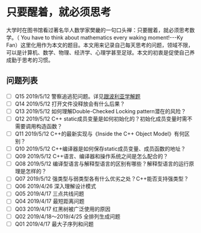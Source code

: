 # 只要醒着，就必须思考

大学时在图书馆看过著名华人数学家樊畿的一句口头禅：只要醒着，就必须思考数学。（ You have to think about mathematics every waking moment!---Ky Fan）这里化用作为本文的题目。本文用来记录自己每天思考的问题，领域不限，可以是计算机、数学、物理、经济学、心理学甚至足球。本文的初衷是促使自己养成勤于思考的习惯。

## 问题列表

- [ ] Q15 2019/5/12 警察追逃犯问题。详见[跟波利亚学解题](http://mindhacks.cn/2008/04/18/learning-from-polya/)
- [ ] Q14 2019/5/12 打开文件没释放会有什么后果？
- [ ] Q13 2019/5/12 如何理解Double-Checked Locking pattern潜在的风险？
- [ ] Q12 2019/5/12 C++ static成员变量是如何初始化的？初始化成员变量时需不需要调用构造函数？
- [ ] Q11 2019/5/12 C++的最新实现与《Inside the C++ Object Model》有何区别？
- [ ] Q10 2019/5/12 C++编译器是如何保存static成员变量、成员函数的地址？
- [ ] Q09 2019/5/12 C++语言、编译器和操作系统之间是怎么配合的？
- [ ] Q08 2019/5/12 编译型语言与解释型语言的区别有哪些？解释型语言的运行原理是怎样的？
- [ ] Q07 2019/5/12 强类型与弱类型各有什么优劣之处？C++能否支持强类型？
- [ ] Q06 2019/4/26 深入理解设计模式
- [ ] Q05 2019/4/17 三点共线问题
- [ ] Q04 2019/4/17 最短距离问题
- [ ] Q03 2019/4/17 红黑树被广泛使用的原因
- [ ] Q02 2019/4/18～2019/4/25 全排列生成问题
- [ ] Q01 2019/4/17 最大子序列和问题
